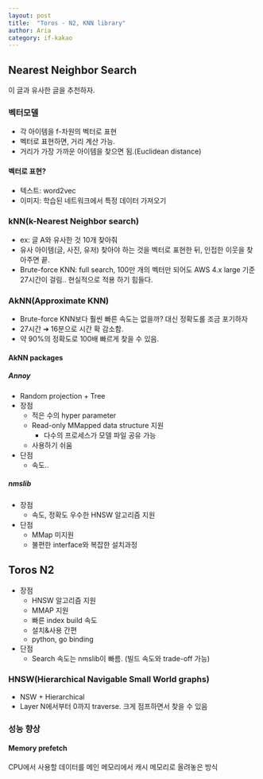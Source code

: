 ```yaml
---
layout: post
title:  "Toros - N2, KNN library"
author: Aria
category: if-kakao
---
```


## Nearest Neighbor Search
이 글과 유사한 글을 추천하자.

### 벡터모델
- 각 아이템을 f-차원의 벡터로 표현
- 벡터로 표현하면, 거리 계산 가능.
- 거리가 가장 가까운 아이템을 찾으면 됨.(Euclidean distance)

#### 벡터로 표현?
- 텍스트: word2vec
- 이미지: 학습된 네트워크에서 특정 데이터 가져오기

### kNN(k-Nearest Neighbor search)
- ex: 글 A와 유사한 것 10개 찾아줘
- 유사 아이템(글, 사진, 유저) 찾아야 하는 것을 벡터로 표현한 뒤, 인접한 이웃을 찾아주면 끝.
- Brute-force KNN: full search, 100만 개의 벡터만 되어도 AWS 4.x large 기준 27시간이 걸림.. 현실적으로 적용 하기 힘들다.

### AkNN(Approximate KNN)
- Brute-force KNN보다 훨씬 빠른 속도는 없을까?
  대신 정확도롤 조금 포기하자
- 27시간 ➔ 16분으로 시간 확 감소함.
- 약 90%의 정확도로 100배 빠르게 찾을 수 있음.

#### AkNN packages
##### Annoy
- Random projection + Tree
- 장점
  - 적은 수의 hyper parameter
  - Read-only MMapped data structure 지원
    - 다수의 프로세스가 모델 파일 공유 가능
  - 사용하기 쉬움
- 단점
  - 속도..

##### nmslib
- 장점
  - 속도, 정확도 우수한 HNSW 알고리즘 지원
- 단점
  - MMap 미지원
  - 불편한 interface와 복잡한 설치과정

## Toros N2
- 장점
  - HNSW 알고리즘 지원
  - MMAP 지원
  - 빠른 index build 속도
  - 설치&사용 간편
  - python, go binding
- 단점
  - Search 속도는 nmslib이 빠름. (빌드 속도와 trade-off 가능)

### HNSW(Hierarchical Navigable Small World graphs)
- NSW + Hierarchical
- Layer N에서부터 0까지 traverse. 크게 점프하면서 찾을 수 있음

### 성능 향상
#### Memory prefetch
CPU에서 사용할 데이터를 메인 메모리에서 캐시 메모리로 올려놓은 방식
